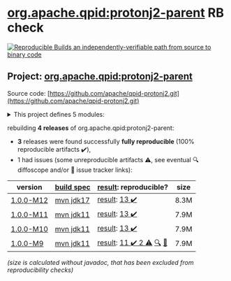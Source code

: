 [org.apache.qpid:protonj2-parent](https://central.sonatype.com/artifact/org.apache.qpid/protonj2-parent/versions) RB check
=======

[![Reproducible Builds](https://reproducible-builds.org/images/logos/rb.svg) an independently-verifiable path from source to binary code](https://reproducible-builds.org/)

## Project: [org.apache.qpid:protonj2-parent](https://central.sonatype.com/artifact/org.apache.qpid/protonj2-parent/versions)

Source code: [https://github.com/apache/qpid-protonj2.git](https://github.com/apache/qpid-protonj2.git)

<details><summary>This project defines 5 modules:</summary>

* [org.apache.qpid:apache-qpid-protonj2](https://search.maven.org/artifact/org.apache.qpid/apache-qpid-protonj2/)
* [org.apache.qpid:protonj2](https://search.maven.org/artifact/org.apache.qpid/protonj2/)
* [org.apache.qpid:protonj2-client](https://search.maven.org/artifact/org.apache.qpid/protonj2-client/)
* [org.apache.qpid:protonj2-parent](https://search.maven.org/artifact/org.apache.qpid/protonj2-parent/)
* [org.apache.qpid:protonj2-test-driver](https://search.maven.org/artifact/org.apache.qpid/protonj2-test-driver/)
</details>

rebuilding **4 releases** of org.apache.qpid:protonj2-parent:
- **3** releases were found successfully **fully reproducible** (100% reproducible artifacts :heavy_check_mark:),
- 1 had issues (some unreproducible artifacts :warning:, see eventual :mag: diffoscope and/or :memo: issue tracker links):

| version | [build spec](/BUILDSPEC.md) | [result](https://reproducible-builds.org/docs/jvm/): reproducible? | size |
| -- | --------- | ------ | -- |
| [1.0.0-M12](https://search.maven.org/artifact/org.apache.qpid/protonj2-parent/1.0.0-M12/pom) | [mvn jdk17](protonj2-1.0.0-M12.buildspec) | [result](protonj2-parent-1.0.0-M12.buildinfo): [13 :heavy_check_mark: ](protonj2-parent-1.0.0-M12.buildcompare) | 8.3M |
| [1.0.0-M11](https://search.maven.org/artifact/org.apache.qpid/protonj2-parent/1.0.0-M11/pom) | [mvn jdk11](protonj2-1.0.0-M11.buildspec) | [result](protonj2-parent-1.0.0-M11.buildinfo): [13 :heavy_check_mark: ](protonj2-parent-1.0.0-M11.buildcompare) | 7.9M |
| [1.0.0-M10](https://search.maven.org/artifact/org.apache.qpid/protonj2-parent/1.0.0-M10/pom) | [mvn jdk11](protonj2-1.0.0-M10.buildspec) | [result](protonj2-parent-1.0.0-M10.buildinfo): [13 :heavy_check_mark: ](protonj2-parent-1.0.0-M10.buildcompare) | 7.9M |
| [1.0.0-M9](https://search.maven.org/artifact/org.apache.qpid/protonj2-parent/1.0.0-M9/pom) | [mvn jdk11](protonj2-1.0.0-M9.buildspec) | [result](protonj2-parent-1.0.0-M9.buildinfo): [11 :heavy_check_mark:  2 :warning:](protonj2-parent-1.0.0-M9.buildcompare) [:mag:](protonj2-parent-1.0.0-M9.diffoscope) [:memo:](https://github.com/apache/qpid-protonj2/pull/4) | 7.9M |

<i>(size is calculated without javadoc, that has been excluded from reproducibility checks)</i>
